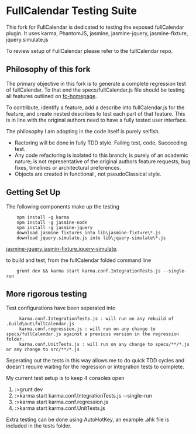 FullCalendar Testing Suite
====================================================

This fork for FullCalendar is dedicated to testing the exposed fullCalendar plugin.
It uses karma, PhantomJS, jasmine, jasmine-jquery, jasmine-fixture, jquery.simulate.js

To review setup of FullCalendar please refer to the fullCalendar repo.

Philosophy of this fork
-----------------------
The primary objective in this fork is to generate a complete regression test of fullCalendar. To that end the specs/fullCalendar.js file should be testing all features outlined on [fc-homepage]. 

To contribute, identify a feature, add a describe into fullCalendar.js for the feature, and create nested describes to test each part of that feature. This is in line with the original authors need to have a fully tested user interface.

The philosophy I am adopting in the code itself is purely selfish.

- Ractoring will be done in fully TDD style. Failing test, code, Succeeding test.
- Any code refactoring is isolated to this branch; is purely of an academic nature; is not representative of the original authors feature requests, bug fixes, timelines or architectural preferences.
- Objects are created in functional , not pseudoClassical style.

Getting Set Up
--------------
The following components make up the testing
    
        npm install -g karma
        npm install -g jasmine-node
        npm install -g jasmine-jquery
        download jasmine fixtures into lib\jasmine-fixture\*.js 
        download jquery.simulate.js into lib\jquery-simulate\*.js  

[jasmine-jquery],[jasmin-fixture],[jquery-simulate].

to build and test, from the fullCalendar folded command line
	
        grunt dev && karma start karma.conf.IntegrationTests.js --single-run
	
More rigorous testing
-
Test configurations have been seperated into 

         karma.conf.IntegrationTests.js : will run on any rebuild of .build\out\fullCalendar.js
         karma.conf.regression.js : will run on any change to specs/fullCalendar.js against a previous version in the regression folder.
         karma.conf.UnitTests.js : will run on any change to specs/**/*.js or any change to src/**/*.js 
	
Seperating out the tests in this way allows me to do quick TDD cycles and doesn't require waiting for the regression or integration tests to complete.

My current test setup is to keep 4 consoles open

1. :>grunt dev
2. :>karma start karma.conf.IntegrationTests.js --single-run
3. :>karma start karma.conf.regression.js
4. :>karma start karma.conf.UnitTests.js

Extra testing can be done using AutoHotKey, an example .ahk file is included in the tests folder.
	
[fc-homepage]: http://arshaw.com/fullcalendar/
[jasmin-fixture]: https://github.com/searls/jasmine-fixture/
[jquery-simulate]: https://raw.github.com/jquery/jquery-ui/master/tests/jquery.simulate.js
[jasmine-jquery]: https://github.com/velesin/jasmine-jquery	